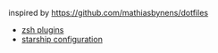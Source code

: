 inspired by https://github.com/mathiasbynens/dotfiles

- [zsh plugins](https://github.com/ohmyzsh/ohmyzsh/tree/master/plugins)
- [starship configuration](https://starship.rs/config/#prompt)

